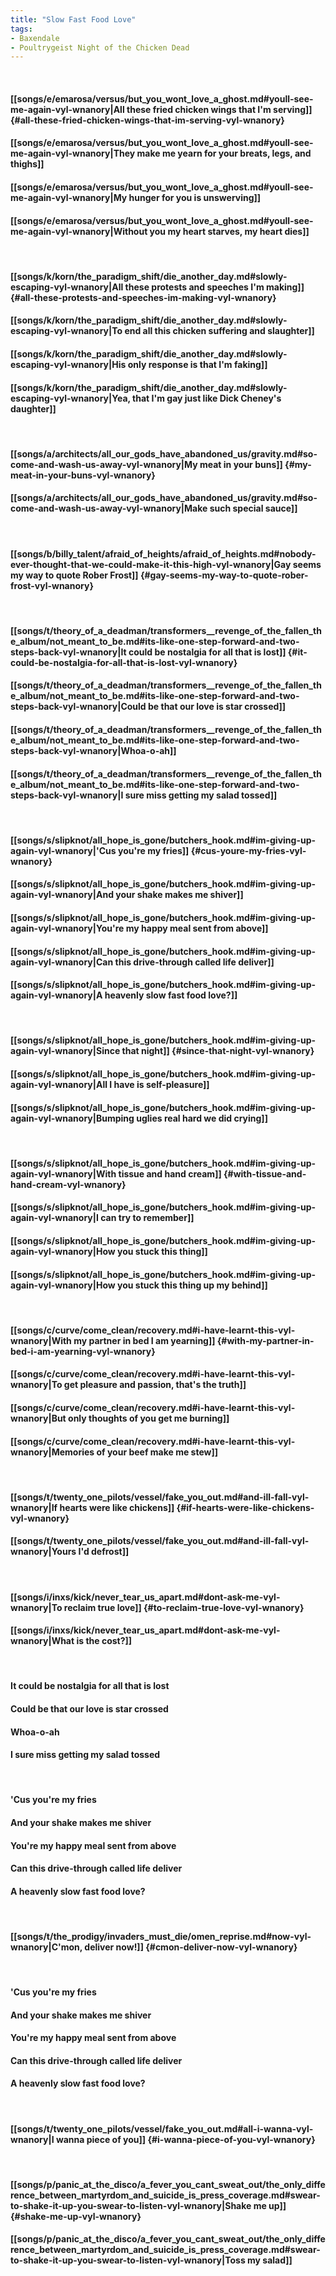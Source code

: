 ```yaml
---
title: "Slow Fast Food Love"
tags:
- Baxendale
- Poultrygeist Night of the Chicken Dead
---
```

&nbsp;
#### [[songs/e/emarosa/versus/but_you_wont_love_a_ghost.md#youll-see-me-again-vyl-wnanory|All these fried chicken wings that I'm serving]] {#all-these-fried-chicken-wings-that-im-serving-vyl-wnanory}
#### [[songs/e/emarosa/versus/but_you_wont_love_a_ghost.md#youll-see-me-again-vyl-wnanory|They make me yearn for your breats, legs, and thighs]]
#### [[songs/e/emarosa/versus/but_you_wont_love_a_ghost.md#youll-see-me-again-vyl-wnanory|My hunger for you is unswerving]]
#### [[songs/e/emarosa/versus/but_you_wont_love_a_ghost.md#youll-see-me-again-vyl-wnanory|Without you my heart starves, my heart dies]]
&nbsp;
#### [[songs/k/korn/the_paradigm_shift/die_another_day.md#slowly-escaping-vyl-wnanory|All these protests and speeches I'm making]] {#all-these-protests-and-speeches-im-making-vyl-wnanory}
#### [[songs/k/korn/the_paradigm_shift/die_another_day.md#slowly-escaping-vyl-wnanory|To end all this chicken suffering and slaughter]]
#### [[songs/k/korn/the_paradigm_shift/die_another_day.md#slowly-escaping-vyl-wnanory|His only response is that I'm faking]]
#### [[songs/k/korn/the_paradigm_shift/die_another_day.md#slowly-escaping-vyl-wnanory|Yea, that I'm gay just like Dick Cheney's daughter]]
&nbsp;
#### [[songs/a/architects/all_our_gods_have_abandoned_us/gravity.md#so-come-and-wash-us-away-vyl-wnanory|My meat in your buns]] {#my-meat-in-your-buns-vyl-wnanory}
#### [[songs/a/architects/all_our_gods_have_abandoned_us/gravity.md#so-come-and-wash-us-away-vyl-wnanory|Make such special sauce]]
&nbsp;
#### [[songs/b/billy_talent/afraid_of_heights/afraid_of_heights.md#nobody-ever-thought-that-we-could-make-it-this-high-vyl-wnanory|Gay seems my way to quote Rober Frost]] {#gay-seems-my-way-to-quote-rober-frost-vyl-wnanory}
&nbsp;
#### [[songs/t/theory_of_a_deadman/transformers__revenge_of_the_fallen_the_album/not_meant_to_be.md#its-like-one-step-forward-and-two-steps-back-vyl-wnanory|It could be nostalgia for all that is lost]] {#it-could-be-nostalgia-for-all-that-is-lost-vyl-wnanory}
#### [[songs/t/theory_of_a_deadman/transformers__revenge_of_the_fallen_the_album/not_meant_to_be.md#its-like-one-step-forward-and-two-steps-back-vyl-wnanory|Could be that our love is star crossed]]
#### [[songs/t/theory_of_a_deadman/transformers__revenge_of_the_fallen_the_album/not_meant_to_be.md#its-like-one-step-forward-and-two-steps-back-vyl-wnanory|Whoa-o-ah]]
#### [[songs/t/theory_of_a_deadman/transformers__revenge_of_the_fallen_the_album/not_meant_to_be.md#its-like-one-step-forward-and-two-steps-back-vyl-wnanory|I sure miss getting my salad tossed]]
&nbsp;
#### [[songs/s/slipknot/all_hope_is_gone/butchers_hook.md#im-giving-up-again-vyl-wnanory|'Cus you're my fries]] {#cus-youre-my-fries-vyl-wnanory}
#### [[songs/s/slipknot/all_hope_is_gone/butchers_hook.md#im-giving-up-again-vyl-wnanory|And your shake makes me shiver]]
#### [[songs/s/slipknot/all_hope_is_gone/butchers_hook.md#im-giving-up-again-vyl-wnanory|You're my happy meal sent from above]]
#### [[songs/s/slipknot/all_hope_is_gone/butchers_hook.md#im-giving-up-again-vyl-wnanory|Can this drive-through called life deliver]]
#### [[songs/s/slipknot/all_hope_is_gone/butchers_hook.md#im-giving-up-again-vyl-wnanory|A heavenly slow fast food love?]]
&nbsp;
#### [[songs/s/slipknot/all_hope_is_gone/butchers_hook.md#im-giving-up-again-vyl-wnanory|Since that night]] {#since-that-night-vyl-wnanory}
#### [[songs/s/slipknot/all_hope_is_gone/butchers_hook.md#im-giving-up-again-vyl-wnanory|All I have is self-pleasure]]
#### [[songs/s/slipknot/all_hope_is_gone/butchers_hook.md#im-giving-up-again-vyl-wnanory|Bumping uglies real hard we did crying]]
&nbsp;
#### [[songs/s/slipknot/all_hope_is_gone/butchers_hook.md#im-giving-up-again-vyl-wnanory|With tissue and hand cream]] {#with-tissue-and-hand-cream-vyl-wnanory}
#### [[songs/s/slipknot/all_hope_is_gone/butchers_hook.md#im-giving-up-again-vyl-wnanory|I can try to remember]]
#### [[songs/s/slipknot/all_hope_is_gone/butchers_hook.md#im-giving-up-again-vyl-wnanory|How you stuck this thing]]
#### [[songs/s/slipknot/all_hope_is_gone/butchers_hook.md#im-giving-up-again-vyl-wnanory|How you stuck this thing up my behind]]
&nbsp;
#### [[songs/c/curve/come_clean/recovery.md#i-have-learnt-this-vyl-wnanory|With my partner in bed I am yearning]] {#with-my-partner-in-bed-i-am-yearning-vyl-wnanory}
#### [[songs/c/curve/come_clean/recovery.md#i-have-learnt-this-vyl-wnanory|To get pleasure and passion, that's the truth]]
#### [[songs/c/curve/come_clean/recovery.md#i-have-learnt-this-vyl-wnanory|But only thoughts of you get me burning]]
#### [[songs/c/curve/come_clean/recovery.md#i-have-learnt-this-vyl-wnanory|Memories of your beef make me stew]]
&nbsp;
#### [[songs/t/twenty_one_pilots/vessel/fake_you_out.md#and-ill-fall-vyl-wnanory|If hearts were like chickens]] {#if-hearts-were-like-chickens-vyl-wnanory}
#### [[songs/t/twenty_one_pilots/vessel/fake_you_out.md#and-ill-fall-vyl-wnanory|Yours I'd defrost]]
&nbsp;
#### [[songs/i/inxs/kick/never_tear_us_apart.md#dont-ask-me-vyl-wnanory|To reclaim true love]] {#to-reclaim-true-love-vyl-wnanory}
#### [[songs/i/inxs/kick/never_tear_us_apart.md#dont-ask-me-vyl-wnanory|What is the cost?]]
&nbsp;
#### It could be nostalgia for all that is lost
#### Could be that our love is star crossed
#### Whoa-o-ah
#### I sure miss getting my salad tossed
&nbsp;
#### 'Cus you're my fries
#### And your shake makes me shiver
#### You're my happy meal sent from above
#### Can this drive-through called life deliver
#### A heavenly slow fast food love?
&nbsp;
#### [[songs/t/the_prodigy/invaders_must_die/omen_reprise.md#now-vyl-wnanory|C'mon, deliver now!]] {#cmon-deliver-now-vyl-wnanory}
&nbsp;
#### 'Cus you're my fries
#### And your shake makes me shiver
#### You're my happy meal sent from above
#### Can this drive-through called life deliver
#### A heavenly slow fast food love?
&nbsp;
#### [[songs/t/twenty_one_pilots/vessel/fake_you_out.md#all-i-wanna-vyl-wnanory|I wanna piece of you]] {#i-wanna-piece-of-you-vyl-wnanory}
&nbsp;
#### [[songs/p/panic_at_the_disco/a_fever_you_cant_sweat_out/the_only_difference_between_martyrdom_and_suicide_is_press_coverage.md#swear-to-shake-it-up-you-swear-to-listen-vyl-wnanory|Shake me up]] {#shake-me-up-vyl-wnanory}
#### [[songs/p/panic_at_the_disco/a_fever_you_cant_sweat_out/the_only_difference_between_martyrdom_and_suicide_is_press_coverage.md#swear-to-shake-it-up-you-swear-to-listen-vyl-wnanory|Toss my salad]]

